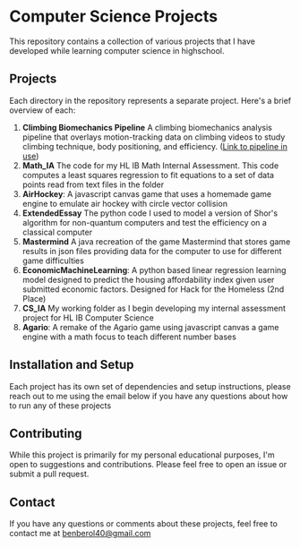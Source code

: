# Computer Science Projects

This repository contains a collection of various projects that I have developed while learning computer science in highschool.

## Projects

Each directory in the repository represents a separate project. Here's a brief overview of each:

1. **Climbing Biomechanics Pipeline** A climbing biomechanics analysis pipeline that overlays motion-tracking data on climbing videos to study climbing technique, body positioning, and efficiency. ([Link to pipeline in use](https://youtu.be/EXuvL7wGgsc))
2. **Math_IA** The code for my HL IB Math Internal Assessment. This code computes a least squares regression to fit equations to a set of data points read from text files in the folder
3. **AirHockey**: A javascript canvas game that uses a homemade game engine to emulate air hockey with circle vector collision
4. **ExtendedEssay** The python code I used to model a version of Shor's algorithm for non-quantum computers and test the efficiency on a classical computer
5. **Mastermind** A java recreation of the game Mastermind that stores game results in json files providing data for the computer to use for different game difficulties
6. **EconomicMachineLearning**: A python based linear regression learning model designed to predict the housing affordability index given user submitted economic factors. Designed for Hack for the Homeless (2nd Place)
7. **CS_IA** My working folder as I begin developing my internal assessment project for HL IB Computer Science
8. **Agario**: A remake of the Agario game using javascript canvas a game engine with a math focus to teach different number bases 


## Installation and Setup

Each project has its own set of dependencies and setup instructions, please reach out to me using the email below if you have any questions about how to run any of these projects

## Contributing

While this project is primarily for my personal educational purposes, I'm open to suggestions and contributions. Please feel free to open an issue or submit a pull request.

## Contact

If you have any questions or comments about these projects, feel free to contact me at [benberol40@gmail.com](mailto:benberol40@gmail.com)
